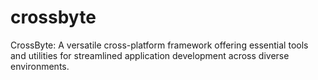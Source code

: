 # crossbyte
 CrossByte: A versatile cross-platform framework offering essential tools and utilities for streamlined application development across diverse environments.
